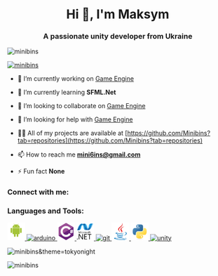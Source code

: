 <h1 align="center">Hi 👋, I'm Maksym</h1>
<h3 align="center">A passionate unity developer from Ukraine</h3>

<p align="left"> <img src="https://komarev.com/ghpvc/?username=minibins&label=Profile%20views&color=0e75b6&style=flat" alt="minibins" /> </p>

<p align="left"> <a href="https://github.com/ryo-ma/github-profile-trophy"><img src="https://github-profile-trophy.vercel.app/?username=minibins" alt="minibins" /></a> </p>

- 🔭 I’m currently working on [Game Engine](https://github.com/Minibins/DustyEngine)

- 🌱 I’m currently learning **SFML.Net**

- 👯 I’m looking to collaborate on [Game Engine](https://github.com/Minibins/DustyEngine)

- 🤝 I’m looking for help with [Game Engine](https://github.com/Minibins/DustyEngine)

- 👨‍💻 All of my projects are available at [https://github.com/Minibins?tab=repositories](https://github.com/Minibins?tab=repositories)

- 📫 How to reach me **mini6ins@gmail.com**

- ⚡ Fun fact **None**

<h3 align="left">Connect with me:</h3>
<p align="left">
</p>

<h3 align="left">Languages and Tools:</h3>
<p align="left"> <a href="https://developer.android.com" target="_blank" rel="noreferrer"> <img src="https://raw.githubusercontent.com/devicons/devicon/master/icons/android/android-original-wordmark.svg" alt="android" width="40" height="40"/> </a> <a href="https://www.arduino.cc/" target="_blank" rel="noreferrer"> <img src="https://cdn.worldvectorlogo.com/logos/arduino-1.svg" alt="arduino" width="40" height="40"/> </a> <a href="https://www.w3schools.com/cs/" target="_blank" rel="noreferrer"> <img src="https://raw.githubusercontent.com/devicons/devicon/master/icons/csharp/csharp-original.svg" alt="csharp" width="40" height="40"/> </a> <a href="https://dotnet.microsoft.com/" target="_blank" rel="noreferrer"> <img src="https://raw.githubusercontent.com/devicons/devicon/master/icons/dot-net/dot-net-original-wordmark.svg" alt="dotnet" width="40" height="40"/> </a> <a href="https://git-scm.com/" target="_blank" rel="noreferrer"> <img src="https://www.vectorlogo.zone/logos/git-scm/git-scm-icon.svg" alt="git" width="40" height="40"/> </a> <a href="https://www.java.com" target="_blank" rel="noreferrer"> <img src="https://raw.githubusercontent.com/devicons/devicon/master/icons/java/java-original.svg" alt="java" width="40" height="40"/> </a> <a href="https://www.python.org" target="_blank" rel="noreferrer"> <img src="https://raw.githubusercontent.com/devicons/devicon/master/icons/python/python-original.svg" alt="python" width="40" height="40"/> </a> <a href="https://unity.com/" target="_blank" rel="noreferrer"> <img src="https://www.vectorlogo.zone/logos/unity3d/unity3d-icon.svg" alt="unity" width="40" height="40"/> </a> </p>


<p>&nbsp;<img align="left" src="https://github-readme-stats.vercel.app/api?username=minibins&show_icons=true&locale=en" alt="minibins&theme=tokyonight" /></p>

<p><img align="left" src="https://github-readme-streak-stats.herokuapp.com/?user=minibins&theme=tokyonight" alt="minibins" /></p>
